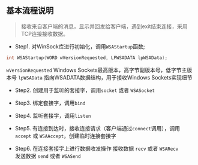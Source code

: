 ## 基本流程说明
>接收来自客户端的消息，显示并回发给客户端，遇到exit结束连接，采用TCP连接接收数据。

* Step1. 对WinSock库进行初始化，调用`WSAStartup`函数;
```c
int WSAStartup(WORD wVersionRequested, LPWSADATA lpWSAData);
```
`wVersionRequested` Windows Sockets最高版本，高字节副版本号，低字节主版本号
`lpWSAData` 指向WSADATA数据结构，用于接收Windows Sockets实现细节

* Step2. 创建用于监听的套接字，调用`socket` 或者 `WSASocket`

* Step3. 绑定套接字，调用`bind`

* Step4. 监听套接字，调用`listen`

* Step5. 有连接到达时，接收连接请求（客户端通过`connect`调用），调用`accept` 或 `WSAAccept`，创建临时连接套接字

* Step6. 在连接套接字上进行数据收发操作
接收数据 `recv` 或者 `WSARecv`  
发送数据 `send` 或者 `WSASend`
